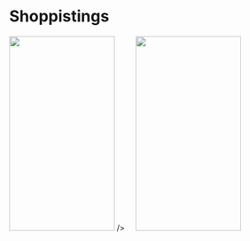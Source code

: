 # Shoppistings
<img src = "https://github.com/Brutevision/Shoppistings/blob/master/app/src/main/res/drawable/iv1.jpg" height="350" width="190"/> 
/>&nbsp;&nbsp;&nbsp;&nbsp;&nbsp;<img src = "https://github.com/Brutevision/Shoppistings/blob/master/app/src/main/res/drawable/iv2.jpg" height="350" width="190"/> 
